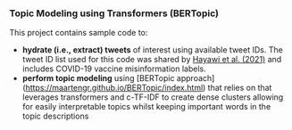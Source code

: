 ### Topic Modeling using Transformers (BERTopic)

This project contains sample code to: 
* **hydrate (i.e., extract) tweets** of interest using available tweet IDs. The tweet ID list used for this code was shared by [Hayawi et al. (2021)](https://github.com/sakibsh/ANTiVax/blob/main/Labeled/ids.txt) and includes COVID-19 vaccine misinformation labels.
* **perform topic modeling** using [BERTopic approach] (https://maartengr.github.io/BERTopic/index.html) that relies on that leverages transformers and c-TF-IDF to create dense clusters allowing for easily interpretable topics whilst keeping important words in the topic descriptions
